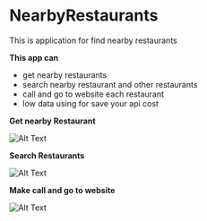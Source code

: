 # NearbyRestaurants
This is application for find nearby restaurants

**This app can**
- get nearby restaurants
- search nearby restaurant and other restaurants
- call and go to website each restaurant
- low data using for save your api cost

**Get nearby Restaurant**

![Alt Text](https://media.giphy.com/media/SS2QRFzVRQfoO8YCzm/giphy.gif)

**Search Restaurants**

![Alt Text](https://media.giphy.com/media/UVezRCRAQq81JskJBQ/giphy.gif)

**Make call and go to website**

![Alt Text](https://media.giphy.com/media/kckw2uB188I3qMlIOk/giphy.gif)


